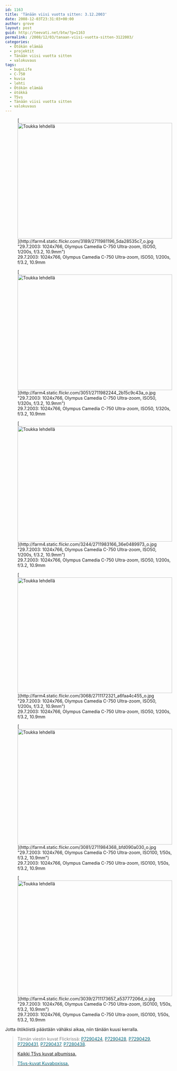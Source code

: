 ```yaml
---
id: 1163
title: 'Tänään viisi vuotta sitten: 3.12.2003'
date: 2008-12-03T23:31:03+00:00
author: grove
layout: post
guid: http://teevati.net/btw/?p=1163
permalink: /2008/12/03/tanaan-viisi-vuotta-sitten-3122003/
categories:
  - Ötökän elämää
  - projektit
  - Tänään viisi vuotta sitten
  - valokuvaus
tags:
  - bugsLife
  - C-750
  - kuvia
  - lehti
  - Ötökän elämää
  - ötökkä
  - T5vs
  - Tänään viisi vuotta sitten
  - valokuvaus
---
```

<figure style="width: 500px" class="wp-caption aligncenter">[<img title="Toukka lehdellä" src="http://farm4.static.flickr.com/3189/2711981196_5acdb9cc67.jpg" alt="Toukka lehdellä" width="500" height="374" />](http://farm4.static.flickr.com/3189/2711981196_5da28535c7_o.jpg "29.7.2003: 1024x766, Olympus Camedia C-750 Ultra-zoom, ISO50, 1/200s, f/3.2, 10.9mm")<figcaption class="wp-caption-text">29.7.2003: 1024x766, Olympus Camedia C-750 Ultra-zoom, ISO50, 1/200s, f/3.2, 10.9mm</figcaption></figure> <figure style="width: 500px" class="wp-caption aligncenter">[<img title="Toukka lehdellä" src="http://farm4.static.flickr.com/3051/2711982244_a32d4718b8.jpg" alt="Toukka lehdellä" width="500" height="374" />](http://farm4.static.flickr.com/3051/2711982244_2b15c9c43a_o.jpg "29.7.2003: 1024x766, Olympus Camedia C-750 Ultra-zoom, ISO50, 1/320s, f/3.2, 10.9mm")<figcaption class="wp-caption-text">29.7.2003: 1024x766, Olympus Camedia C-750 Ultra-zoom, ISO50, 1/320s, f/3.2, 10.9mm</figcaption></figure> <figure style="width: 500px" class="wp-caption aligncenter">[<img title="Toukka lehdellä" src="http://farm4.static.flickr.com/3244/2711983166_00802af4c3.jpg" alt="Toukka lehdellä" width="500" height="374" />](http://farm4.static.flickr.com/3244/2711983166_36e0489973_o.jpg "29.7.2003: 1024x766, Olympus Camedia C-750 Ultra-zoom, ISO50, 1/200s, f/3.2, 10.9mm")<figcaption class="wp-caption-text">29.7.2003: 1024x766, Olympus Camedia C-750 Ultra-zoom, ISO50, 1/200s, f/3.2, 10.9mm</figcaption></figure> <figure style="width: 500px" class="wp-caption aligncenter">[<img title="Toukka lehdellä" src="http://farm4.static.flickr.com/3068/2711172321_79c022c34d.jpg" alt="Toukka lehdellä" width="500" height="374" />](http://farm4.static.flickr.com/3068/2711172321_a6faa4c455_o.jpg "29.7.2003: 1024x766, Olympus Camedia C-750 Ultra-zoom, ISO50, 1/200s, f/3.2, 10.9mm")<figcaption class="wp-caption-text">29.7.2003: 1024x766, Olympus Camedia C-750 Ultra-zoom, ISO50, 1/200s, f/3.2, 10.9mm</figcaption></figure> <figure style="width: 500px" class="wp-caption aligncenter">[<img title="Toukka lehdellä" src="http://farm4.static.flickr.com/3081/2711984368_561e4b0705.jpg" alt="Toukka lehdellä" width="500" height="374" />](http://farm4.static.flickr.com/3081/2711984368_bfd090a030_o.jpg "29.7.2003: 1024x766, Olympus Camedia C-750 Ultra-zoom, ISO100, 1/50s, f/3.2, 10.9mm")<figcaption class="wp-caption-text">29.7.2003: 1024x766, Olympus Camedia C-750 Ultra-zoom, ISO100, 1/50s, f/3.2, 10.9mm</figcaption></figure> <figure style="width: 500px" class="wp-caption aligncenter">[<img title="Toukka lehdellä" src="http://farm4.static.flickr.com/3039/2711173657_b06fa9cfe4.jpg" alt="Toukka lehdellä" width="500" height="374" />](http://farm4.static.flickr.com/3039/2711173657_a53777206d_o.jpg "29.7.2003: 1024x766, Olympus Camedia C-750 Ultra-zoom, ISO100, 1/50s, f/3.2, 10.9mm")<figcaption class="wp-caption-text">29.7.2003: 1024x766, Olympus Camedia C-750 Ultra-zoom, ISO100, 1/50s, f/3.2, 10.9mm</figcaption></figure> 

Jotta ötököistä päästään vähäksi aikaa, niin tänään kuusi kerralla.

> <span style="color: #808080;">Tämän viestin kuvat Flickrissä:</span> [<span style="color: #006a80;">P7290424</span>](http://www.flickr.com/photos/teevati/2711981196/ "P7290424 on Flickr"), [<span style="color: #006a80;">P7290428</span>](http://www.flickr.com/photos/teevati/2711982244 "P7290428 on Flickr"), [<span style="color: #006a80;">P7290429</span>](http://www.flickr.com/photos/teevati/2711983166 "P7290429 on Flickr"), [<span style="color: #006a80;">P7290431</span>](http://www.flickr.com/photos/teevati/2711172321 "P7290431 on Flickr"), [<span style="color: #006a80;">P7290437</span>](http://www.flickr.com/photos/teevati/2711984368 "P7290437 on Flickr"), <span><a title="P7290438 on Flickr" href="http://www.flickr.com/photos/teevati/2711173657"><span style="color: #006a80;">P7280438</span></a></span>.
> 
> [Kaikki T5vs kuvat albumissa.](/btw/flickr/album/72157607994204386/t5vs-all.html "BTW · T5vs-all")
> 
> [<span style="color: #006a80;">T5vs-kuvat Kuvaboxissa.</span>](http://www.kuvaboxi.fi/julkinen/29poj+taavetti-btw-t5vs.html "Kuvaboxi - BTW: T5vs (Taavetti)")